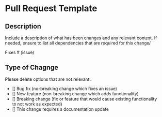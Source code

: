 # Pull Request Template

## Description
Include a description of what has been changes and any relevant context.
If needed, ensure to list all dependencies that are required for this change/

Fixes # (issue)

## Type of Chagnge

Please delete options that are not relevant.
- [] Bug fix (no-breaking change which fixes an issue)
- [] New feature (non-breaking change which adds functionality)
- [] Breaking change (fix or feature that would cause existing functionality to not work as expected)
- [] This change requires a documentation update
